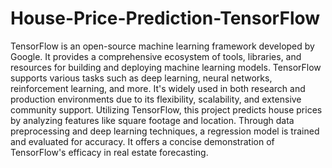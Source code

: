 # House-Price-Prediction-TensorFlow
TensorFlow is an open-source machine learning framework developed by Google. It provides a comprehensive ecosystem of tools, libraries, and resources for building and deploying machine learning models. TensorFlow supports various tasks such as deep learning, neural networks, reinforcement learning, and more. It's widely used in both research and production environments due to its flexibility, scalability, and extensive community support.
Utilizing TensorFlow, this project predicts house prices by analyzing features like square footage and location. Through data preprocessing and deep learning techniques, a regression model is trained and evaluated for accuracy. It offers a concise demonstration of TensorFlow's efficacy in real estate forecasting.
